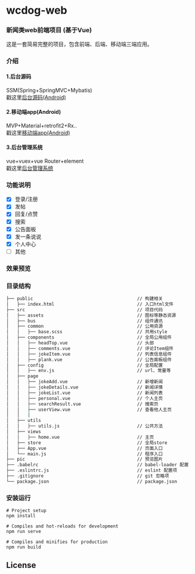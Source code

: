 # wcdog-web

### 新闻类web前端项目 (基于Vue)
这是一套简易完整的项目，包含前端、后端、移动端三端应用。

### 介绍
#### 1.后台源码
SSM(Spring+SpringMVC+Mybatis)<br/>
戳这里[后台源码(Android)](https://github.com/xandone/wcdog)<br/>
#### 2.移动端app(Android) 
MVP+Material+retrofit2+Rx..<br/>
戳这里[移动端app(Android)](https://github.com/xandone/wcdog-app)<br/>
#### 3.后台管理系统
vue+vuex+vue Router+element<br/>
戳这里[后台管理系统](https://github.com/xandone/wcdog-manager)

### 功能说明
- [x] 登录/注册
- [x] 发帖
- [x] 回复/点赞
- [x] 搜索
- [x] 公告面板
- [x] 发一条说说
- [x] 个人中心
- [ ] 其他

### 效果预览


### 目录结构

``` bash
├── public                                       // 构建相关  
│   ├── index.html                               // 入口html文件
├── src                                          // 项目代码
│   ├── assets                                   // 图标等静态资源
│   ├── bus                                      // 组件通讯
│   ├── common                                   // 公用资源
│   │   ├── base.scss                            // 共用style
│   ├── components                               // 全局公用组件
│   │   ├── headTop.vue                          // 头部
│   │   ├── comments.vue                         // 评论Item组件
│   │   ├── jokeItem.vue                         // 列表信息组件
│   │   ├── plank.vue                            // 公告面板组件
│   ├── config                                   // 全局配置
│   │   ├── env.js                               // url、常量等
│   ├── page
│   │   ├── jokeAdd.vue                          // 新增新闻
│   │   ├── jokeDetails.vue                      // 新闻详情
│   │   ├── jokeList.vue                         // 新闻列表
│   │   ├── personal.vue                         // 个人主页
│   │   ├── searchResult.vue                     // 搜索页
│   │   ├── userView.vue                         // 查看他人主页
│   │   |                         
│   ├── utils
│   │   ├── utils.js                             // 公共方法  
│   ├── views
│   │   ├── home.vue                             // 主页        
│   ├── store                                    // 全局store
│   ├── App.vue                                  // 页面入口
│   └── main.js                                  // 程序入口
├── pic                                          // 预览图片
├── .babelrc                                     // babel-loader 配置
├── .eslintrc.js                                 // eslint 配置项
├── .gitignore                                   // git 忽略项
└── package.json                                 // package.json
```

### 安装运行

```
# Project setup
npm install

# Compiles and hot-reloads for development
npm run serve

# Compiles and minifies for production
npm run build

```

## License

